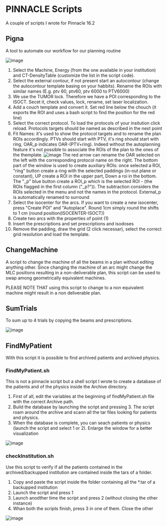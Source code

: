 # PINNACLE Scripts

A couple of scripts I wrote for Pinnacle 16.2

## Pigna
A tool to automate our workflow for our planning routine

![image](https://github.com/user-attachments/assets/c2ca15a2-3456-49b9-a956-58a45aff7da7)

1) Select the Machine, Energy (from the one available in your institution) and CT-DensityTable (customize the list in the script code).
2) Select the external contour, if not present start an autocontour (change the autocontour template basing on your habbits). Rename the ROIs with similar names (E.g. ptv 60, ptv60, ptv 6000 to PTV6000)
3) We use the TUMOR lock. Therefore we have a POI corresponding to the ISOCT. Secet it, check values, lock, rename, set laser localization.
4) Add a couch template and convert it. Set red line below the chouch (it exports the ROI and uses a bash script to find the position for the red line)
5) Select the correct protocol. To load the protocols of your insitution click reload. Protocols targets should be named as described in the next point
6) Fit Names: it's used to show the protocol targets and to rename the plan ROIs accordingly. PTVs should start with PTV, it's ring should start with ring, OAR_p indicates OAR-(PTV+ring). Indeed without the autoplanning feature it's not possible to associate the ROIs of the plan to the ones of the themplate.
![image](https://github.com/user-attachments/assets/616d0d97-0403-4703-8161-fbb2422e3f8c)
The red arrow can rename the OAR selected on the left with the corresponding protocol name on the right.
The bottom part of the window is used to create auxiliary ROIs: once selected a ROI, "ring" button create a ring with the selected paddings (in-out plane or constant), UP create a ROI in the upper part, Down a roi in the bottom.
The "_p" blue button create a ROI_p which is the selected ROI - (the ROIs flagged in the first column ("_p?")). The subtraction considers the ROIs selected in the menu and not the names in the protocol.
External_p is automatically renamed to surround
8) Select the isocenter for the arcs. If you want to create a new isocenter, press "Create POI" and "Autoplace". Round 1cm simply round the shifts to 1 cm (round position(ISOCENTER-ISOCT))
9) Create two arcs with the properties of point (1)
10) Insert the prescriptions and set prescriptions and isodoses
11) Remove the padding, draw the grid (2 click necessar), select the correct grid resolution and load the template.


## ChangeMachine

A script to change the machine of all the beams in a plan without editing anything other. 
Since changing the machine of an arc might change the MLC positions resulting in a non-deliverable plan, this script can be used to swap among geometrically equivalent machines.

PLEASE NOTE THAT using this script to change to a non equivalent machine might result in a non deliverable plan.


## SumTrials

To sum up to 4 trials by copying the beams and prescriptions.

![image](https://github.com/user-attachments/assets/b4c1e10f-fb52-4699-a37d-d8f15d9be9dc)




## FindMyPatient
With this script it is possible to find archived patients and archived physics.

### FindMyPatient.sh
This is not a pinnacle script but a shell script I wrote to create a database of the patients and of the physics inside the Archive directory. 
1) First of all, edit the variables at the beginning of findMyPatient.sh file with the correct Archive path.
2) Build the database by launching the script and pressing 3. The script roam around the archive and scann all the tar files looking for patients and physics.
3)  When the database is complete, you can seach patients or physics (launch the script and select 1 or 2). Enlarge the window for a better visualization
   
![image](https://github.com/user-attachments/assets/72d7c70b-da84-4732-9461-eb3ad1c9d62c)

### checkInstitution.sh

Use this script to verify if all the patients contained in the archived/backupped institution are contained inside the tars of a folder.
1) Copy and paste the script inside the folder containing all the *.tar of a backupped institution
2) Launch the script and press 1
3) Launch anodther time the script and press 2 (without closing the other instance)
4) Whan both the scripts finish, press 3 in one of them. Close the other

![image](https://github.com/user-attachments/assets/2c356fde-a078-4d55-ba84-cc94a7c9089e)










